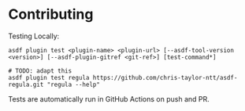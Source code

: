 # Contributing

Testing Locally:

```shell
asdf plugin test <plugin-name> <plugin-url> [--asdf-tool-version <version>] [--asdf-plugin-gitref <git-ref>] [test-command*]

# TODO: adapt this
asdf plugin test regula https://github.com/chris-taylor-ntt/asdf-regula.git "regula --help"
```

Tests are automatically run in GitHub Actions on push and PR.
